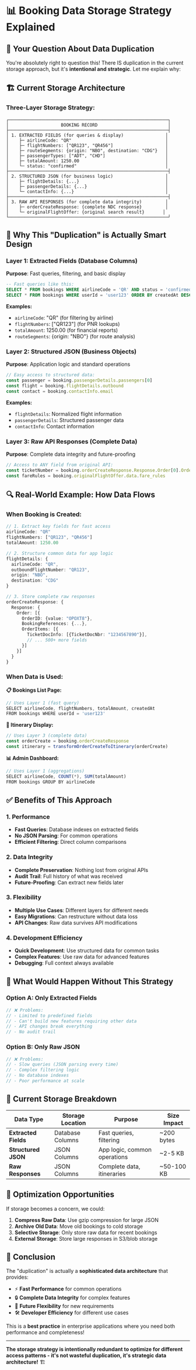 # 📊 Booking Data Storage Strategy Explained

## 🤔 **Your Question About Data Duplication**

You're absolutely right to question this! There IS duplication in the current storage approach, but it's **intentional and strategic**. Let me explain why:

## 🏗️ **Current Storage Architecture**

### **Three-Layer Storage Strategy:**

```
┌─────────────────────────────────────────────────────────────┐
│                    BOOKING RECORD                           │
├─────────────────────────────────────────────────────────────┤
│ 1. EXTRACTED FIELDS (for queries & display)                │
│    ├─ airlineCode: "QR"                                    │
│    ├─ flightNumbers: ["QR123", "QR456"]                    │
│    ├─ routeSegments: {origin: "NBO", destination: "CDG"}   │
│    ├─ passengerTypes: ["ADT", "CHD"]                       │
│    ├─ totalAmount: 1250.00                                 │
│    └─ status: "confirmed"                                  │
├─────────────────────────────────────────────────────────────┤
│ 2. STRUCTURED JSON (for business logic)                    │
│    ├─ flightDetails: {...}                                 │
│    ├─ passengerDetails: {...}                              │
│    └─ contactInfo: {...}                                   │
├─────────────────────────────────────────────────────────────┤
│ 3. RAW API RESPONSES (for complete data integrity)         │
│    ├─ orderCreateResponse: {complete NDC response}         │
│    └─ originalFlightOffer: {original search result}       │
└─────────────────────────────────────────────────────────────┘
```

## 🎯 **Why This "Duplication" is Actually Smart Design**

### **Layer 1: Extracted Fields (Database Columns)**
**Purpose**: Fast queries, filtering, and basic display
```sql
-- Fast queries like this:
SELECT * FROM bookings WHERE airlineCode = 'QR' AND status = 'confirmed'
SELECT * FROM bookings WHERE userId = 'user123' ORDER BY createdAt DESC
```

**Examples:**
- `airlineCode`: "QR" (for filtering by airline)
- `flightNumbers`: ["QR123"] (for PNR lookups)
- `totalAmount`: 1250.00 (for financial reports)
- `routeSegments`: {origin: "NBO"} (for route analysis)

### **Layer 2: Structured JSON (Business Objects)**
**Purpose**: Application logic and standard operations
```typescript
// Easy access to structured data:
const passenger = booking.passengerDetails.passengers[0]
const flight = booking.flightDetails.outbound
const contact = booking.contactInfo.email
```

**Examples:**
- `flightDetails`: Normalized flight information
- `passengerDetails`: Structured passenger data
- `contactInfo`: Contact information

### **Layer 3: Raw API Responses (Complete Data)**
**Purpose**: Complete data integrity and future-proofing
```typescript
// Access to ANY field from original API:
const ticketNumber = booking.orderCreateResponse.Response.Order[0].OrderItems[0].TicketDocInfo[0].TicketDocNbr
const fareRules = booking.originalFlightOffer.data.fare_rules
```

## 🔍 **Real-World Example: How Data Flows**

### **When Booking is Created:**
```typescript
// 1. Extract key fields for fast access
airlineCode: "QR"
flightNumbers: ["QR123", "QR456"]
totalAmount: 1250.00

// 2. Structure common data for app logic  
flightDetails: {
  airlineCode: "QR",
  outboundFlightNumber: "QR123",
  origin: "NBO",
  destination: "CDG"
}

// 3. Store complete raw responses
orderCreateResponse: {
  Response: {
    Order: [{
      OrderID: {value: "OPOXT8"},
      BookingReferences: {...},
      OrderItems: [{
        TicketDocInfo: [{TicketDocNbr: "1234567890"}],
        // ... 500+ more fields
      }]
    }]
  }
}
```

### **When Data is Used:**

**📋 Bookings List Page:**
```typescript
// Uses Layer 1 (fast query)
SELECT airlineCode, flightNumbers, totalAmount, createdAt 
FROM bookings WHERE userId = 'user123'
```

**🎫 Itinerary Display:**
```typescript
// Uses Layer 3 (complete data)
const orderCreate = booking.orderCreateResponse
const itinerary = transformOrderCreateToItinerary(orderCreate)
```

**📊 Admin Dashboard:**
```typescript
// Uses Layer 1 (aggregations)
SELECT airlineCode, COUNT(*), SUM(totalAmount) 
FROM bookings GROUP BY airlineCode
```

## ✅ **Benefits of This Approach**

### **1. Performance**
- **Fast Queries**: Database indexes on extracted fields
- **No JSON Parsing**: For common operations
- **Efficient Filtering**: Direct column comparisons

### **2. Data Integrity**
- **Complete Preservation**: Nothing lost from original APIs
- **Audit Trail**: Full history of what was received
- **Future-Proofing**: Can extract new fields later

### **3. Flexibility**
- **Multiple Use Cases**: Different layers for different needs
- **Easy Migrations**: Can restructure without data loss
- **API Changes**: Raw data survives API modifications

### **4. Development Efficiency**
- **Quick Development**: Use structured data for common tasks
- **Complex Features**: Use raw data for advanced features
- **Debugging**: Full context always available

## 🚫 **What Would Happen Without This Strategy**

### **Option A: Only Extracted Fields**
```typescript
// ❌ Problems:
// - Limited to predefined fields
// - Can't build new features requiring other data
// - API changes break everything
// - No audit trail
```

### **Option B: Only Raw JSON**
```typescript
// ❌ Problems:
// - Slow queries (JSON parsing every time)
// - Complex filtering logic
// - No database indexes
// - Poor performance at scale
```

## 🎯 **Current Storage Breakdown**

| Data Type | Storage Location | Purpose | Size Impact |
|-----------|------------------|---------|-------------|
| **Extracted Fields** | Database Columns | Fast queries, filtering | ~200 bytes |
| **Structured JSON** | JSON Columns | App logic, common operations | ~2-5 KB |
| **Raw Responses** | JSON Columns | Complete data, itineraries | ~50-100 KB |

## 🔧 **Optimization Opportunities**

If storage becomes a concern, we could:

1. **Compress Raw Data**: Use gzip compression for large JSON
2. **Archive Old Data**: Move old bookings to cold storage
3. **Selective Storage**: Only store raw data for recent bookings
4. **External Storage**: Store large responses in S3/blob storage

## 🎉 **Conclusion**

The "duplication" is actually a **sophisticated data architecture** that provides:

- ⚡ **Fast Performance** for common operations
- 🔒 **Complete Data Integrity** for complex features  
- 🚀 **Future Flexibility** for new requirements
- 🛠️ **Developer Efficiency** for different use cases

This is a **best practice** in enterprise applications where you need both performance and completeness!

---

**The storage strategy is intentionally redundant to optimize for different access patterns - it's not wasteful duplication, it's strategic data architecture!** 🏗️

